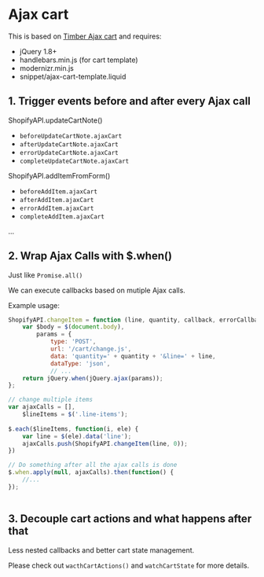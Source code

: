 # Ajax cart

This is based on [Timber Ajax cart](https://github.com/Shopify/Timber/blob/master/assets/ajax-cart.js.liquid) and requires:

- jQuery 1.8+
- handlebars.min.js (for cart template)
- modernizr.min.js
- snippet/ajax-cart-template.liquid



## 1. Trigger events before and after every Ajax call

ShopifyAPI.updateCartNote()

- `beforeUpdateCartNote.ajaxCart`
- `afterUpdateCartNote.ajaxCart`
- `errorUpdateCartNote.ajaxCart`
- `completeUpdateCartNote.ajaxCart`

ShopifyAPI.addItemFromForm()

- `beforeAddItem.ajaxCart`
- `afterAddItem.ajaxCart`
- `errorAddItem.ajaxCart`
- `completeAddItem.ajaxCart`

...

## 2. Wrap Ajax Calls with $.when()

Just like `Promise.all()`

We can execute callbacks based on mutiple Ajax calls.

Example usage:
```javascript
ShopifyAPI.changeItem = function (line, quantity, callback, errorCallback) {
    var $body = $(document.body),
        params = {
            type: 'POST',
            url: '/cart/change.js',
            data: 'quantity=' + quantity + '&line=' + line,
            dataType: 'json',
            // ...
    return jQuery.when(jQuery.ajax(params));
};

// change multiple items
var ajaxCalls = [],
	$lineItems = $('.line-items');
    
$.each($lineItems, function(i, ele) {
	var line = $(ele).data('line');
	ajaxCalls.push(ShopifyAPI.changeItem(line, 0));
})

// Do something after all the ajax calls is done
$.when.apply(null, ajaxCalls).then(function() {
	//...
});
	
```

## 3. Decouple cart actions and what happens after that

Less nested callbacks and better cart state management.

Please check out `wacthCartActions()` and `watchCartState` for more details.